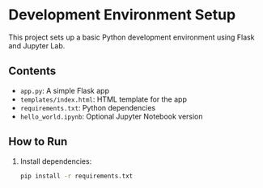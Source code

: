 # Development Environment Setup

This project sets up a basic Python development environment using Flask and Jupyter Lab.

## Contents

- `app.py`: A simple Flask app
- `templates/index.html`: HTML template for the app
- `requirements.txt`: Python dependencies
- `hello_world.ipynb`: Optional Jupyter Notebook version

## How to Run

1. Install dependencies:
   ```bash
   pip install -r requirements.txt
